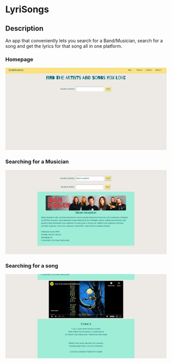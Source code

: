 # LyriSongs
## Description
An app that conveniently lets you search for a Band/Musician, search for a song and get the lyrics for that song all in one platform.

### Homepage
![homepage](screenshots/homepage.JPG)

### Searching for a Musician 
![homepage](screenshots/artist-search.JPG)

### Searching for a song
![homepage](screenshots/song-search.JPG)